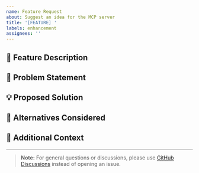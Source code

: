 ```yaml
---
name: Feature Request
about: Suggest an idea for the MCP server
title: '[FEATURE] '
labels: enhancement
assignees: ''
---
```


## 🚀 Feature Description
<!-- A clear and concise description of the feature you're requesting -->

## 🤔 Problem Statement
<!-- Describe the problem this feature would solve -->

## 💡 Proposed Solution
<!-- Describe how you envision this feature working -->

## 🔄 Alternatives Considered
<!-- Describe any alternative solutions or features you've considered -->

## 📝 Additional Context
<!-- Add any other context, screenshots, or examples about the feature request here -->

---

> **Note:** For general questions or discussions, please use [GitHub Discussions](https://github.com/razorpay/razorpay-mcp-server/discussions) instead of opening an issue. 